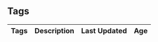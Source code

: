 ## Tags

<table id= "tags-table">
  <thead>
    <th style="white-space:nowrap;">Tags</th>
    <th style="white-space:nowrap;">Description</th>
    <th style="white-space:nowrap;">Last Updated</th>
    <th style="white-space:nowrap;">Age</th>
  </thead>
  <tbody>
  </tbody>
</table>

<script type="text/javascript" src="https://ajax.googleapis.com/ajax/libs/jquery/3.5.1/jquery.min.js"></script>
<script type="text/javascript" src="/javascripts/loadJSON.js"></script>
